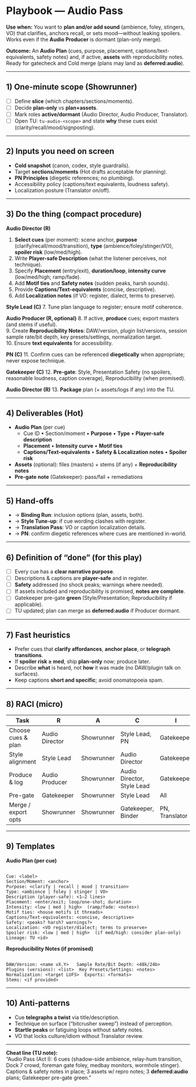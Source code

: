 # Playbook — Audio Pass

**Use when:** You want to **plan and/or add sound** (ambience, foley, stingers, VO) that clarifies, anchors recall, or sets mood—without leaking spoilers. Works even if the **Audio Producer** is dormant (plan-only merge).

**Outcome:** An **Audio Plan** (cues, purpose, placement, captions/text-equivalents, safety notes) and, if active, **assets** with reproducibility notes. Ready for gatecheck and Cold merge (plans may land as **deferred:audio**).

---

## 1) One-minute scope (Showrunner)

- [ ] Define **slice** (which chapters/sections/moments).
- [ ] Decide **plan-only** vs **plan+assets**.
- [ ] Mark roles **active/dormant** (Audio Director, Audio Producer, Translator).
- [ ] Open TU: `tu-audio-<scope>` and state **why** these cues exist (clarity/recall/mood/signposting).

---

## 2) Inputs you need on screen

- **Cold snapshot** (canon, codex, style guardrails).
- Target **sections/moments** (Hot drafts acceptable for planning).
- **PN Principles** (diegetic references; no plumbing).
- Accessibility policy (captions/text equivalents, loudness safety).
- Localization posture (Translator on/off).

---

## 3) Do the thing (compact procedure)

**Audio Director (R)**

1. **Select cues** (per moment): scene anchor, **purpose** (clarify/recall/mood/transition), **type** (ambience/foley/stinger/VO), **spoiler risk** (low/med/high).
2. Write **Player-safe Description** (what the listener perceives, not technique).
3. Specify **Placement** (entry/exit), **duration/loop**, **intensity curve** (low/med/high; ramp/fade).
4. Add **Motif ties** and **Safety notes** (sudden peaks, harsh sounds).
5. Provide **Captions/Text-equivalents** (concise, descriptive).
6. Add **Localization notes** (if VO: register, dialect, terms to preserve).

**Style Lead (C)** 7. Tune plan language to register; ensure motif coherence.

**Audio Producer (R, optional)** 8. If active, **produce** cues; export masters (and stems if useful).  
9. Create **Reproducibility Notes**: DAW/version, plugin list/versions, session sample rate/bit depth, key presets/settings, normalization target.  
10. Ensure **text equivalents** for accessibility.

**PN (C)** 11. Confirm cues can be referenced **diegetically** when appropriate; never expose technique.

**Gatekeeper (C)** 12. **Pre-gate**: Style, Presentation Safety (no spoilers, reasonable loudness, caption coverage), Reproducibility (when promised).

**Audio Director (R)** 13. **Package** plan (+ assets/logs if any) into the TU.

---

## 4) Deliverables (Hot)

- **Audio Plan** (per cue)
  - Cue ID • Section/moment • **Purpose** • **Type** • **Player-safe description**
  - **Placement** • **Intensity curve** • **Motif ties**
  - **Captions/Text-equivalents** • **Safety & Localization notes** • **Spoiler risk**
- **Assets** (optional): files (masters) + stems (if any) + **Reproducibility notes**
- **Pre-gate note** (Gatekeeper): pass/fail + remediations

---

## 5) Hand-offs

- → **Binding Run**: inclusion options (plan, assets, both).
- → **Style Tune-up**: if cue wording clashes with register.
- → **Translation Pass**: VO or caption localization details.
- → **PN**: confirm diegetic references where cues are mentioned in-world.

---

## 6) Definition of “done” (for this play)

- [ ] Every cue has a **clear narrative purpose**.
- [ ] Descriptions & captions are **player-safe** and in register.
- [ ] **Safety** addressed (no shock peaks; warnings where needed).
- [ ] If assets included and reproducibility is promised, **notes are complete**.
- [ ] Gatekeeper pre-gate **green** (Style/Presentation; Reproducibility if applicable).
- [ ] TU updated; plan can merge as **deferred:audio** if Producer dormant.

---

## 7) Fast heuristics

- Prefer cues that **clarify affordances**, **anchor place**, or **telegraph transitions**.
- If **spoiler risk ≥ med**, ship **plan-only** now; produce later.
- Describe **what** is heard, not **how** it was made (no DAW/plugin talk on surfaces).
- Keep captions **short and specific**; avoid onomatopoeia spam.

---

## 8) RACI (micro)

| Task                | R              | A          | C                          | I              |
| ------------------- | -------------- | ---------- | -------------------------- | -------------- |
| Choose cues & plan  | Audio Director | Showrunner | Style Lead, PN             | Gatekeeper     |
| Style alignment     | Style Lead     | Showrunner | Audio Director             | Gatekeeper     |
| Produce & log       | Audio Producer | Showrunner | Audio Director, Style Lead | Gatekeeper     |
| Pre-gate            | Gatekeeper     | Showrunner | Style Lead                 | All            |
| Merge / export opts | Showrunner     | Showrunner | Gatekeeper, Binder         | PN, Translator |

---

## 9) Templates

**Audio Plan (per cue)**

```

Cue: <label>
Section/Moment: <anchor>
Purpose: <clarify | recall | mood | transition>
Type: <ambience | foley | stinger | VO>
Description (player-safe): <1–2 lines>
Placement: <enter/exit; loop/one-shot; duration>
Intensity: <low | med | high>  (ramp/fade: <notes>)
Motif ties: <house motifs it threads>
Captions/Text-equivalents: <concise, descriptive>
Safety: <peaks? harsh? warnings?>
Localization: <VO register/dialect; terms to preserve>
Spoiler risk: <low | med | high>  (if med/high: consider plan-only)
Lineage: TU <id>

```

**Reproducibility Notes (if promised)**

```

DAW/Version: <name vX.Y>   Sample Rate/Bit Depth: <48k/24b>
Plugins (versions): <list>  Key Presets/Settings: <notes>
Normalization: <target LUFS>  Exports: <formats>
Stems: <if provided>

```

---

## 10) Anti-patterns

- Cue **telegraphs a twist** via title/description.
- Technique on surface (“bitcrusher sweep”) instead of perception.
- **Startle peaks** or fatiguing loops without safety notes.
- VO that locks culture/idiom without Translator review.

---

**Cheat line (TU note):**  
“Audio Pass (Act I): 6 cues (shadow-side ambience, relay-hum transition, Dock 7 crowd, foreman gate foley, medbay monitors, wormhole stinger). Captions & safety notes in place; 3 assets w/ repro notes; 3 **deferred:audio** plans; Gatekeeper pre-gate green.”

